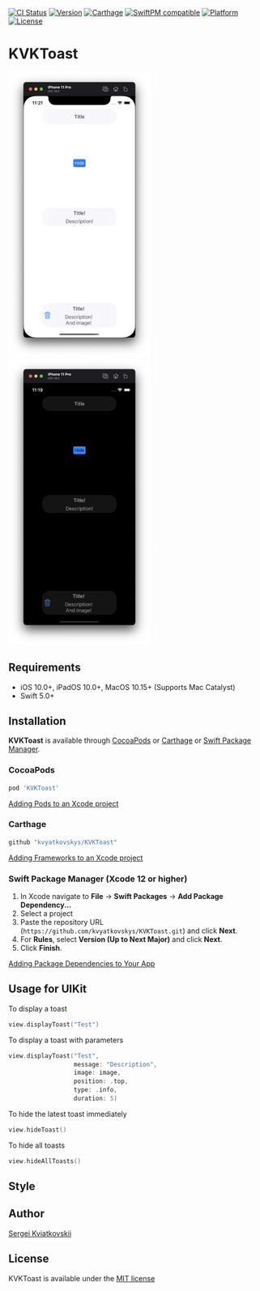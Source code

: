[![CI Status](https://img.shields.io/travis/kvyatkovskys/KVKToast.svg?style=flat)](https://travis-ci.org/kvyatkovskys/KVKToast)
[![Version](https://img.shields.io/cocoapods/v/KVKToast.svg?style=flat)](https://cocoapods.org/pods/KVKToast)
[![Carthage](https://img.shields.io/badge/Carthage-compatible-4BC51D.svg?style=fla)](https://github.com/Carthage/Carthage/)
[![SwiftPM compatible](https://img.shields.io/badge/SwiftPM-compatible-orange.svg)](https://swiftpackageindex.com/kvyatkovskys/KVKToast)
[![Platform](https://img.shields.io/cocoapods/p/KVKToast.svg?style=flat)](https://cocoapods.org/pods/KVKToast)
[![License](https://img.shields.io/cocoapods/l/KVKToast.svg?style=flat)](https://cocoapods.org/pods/KVKToast)

# KVKToast

<img src="Screenshots/phone_light.png" width="280"> <img src="Screenshots/phone_dark.png" width="280">

## Requirements

- iOS 10.0+, iPadOS 10.0+, MacOS 10.15+ (Supports Mac Catalyst)
- Swift 5.0+

## Installation

**KVKToast** is available through [CocoaPods](https://cocoapods.org) or [Carthage](https://github.com/Carthage/Carthage) or [Swift Package Manager](https://swift.org/package-manager/).

### CocoaPods
~~~bash
pod 'KVKToast'
~~~

[Adding Pods to an Xcode project](https://guides.cocoapods.org/using/using-cocoapods.html)

### Carthage
~~~bash
github "kvyatkovskys/KVKToast"
~~~

[Adding Frameworks to an Xcode project](https://github.com/Carthage/Carthage#quick-start)

### Swift Package Manager (Xcode 12 or higher)

1. In Xcode navigate to **File** → **Swift Packages** → **Add Package Dependency...**
2. Select a project
3. Paste the repository URL (`https://github.com/kvyatkovskys/KVKToast.git`) and click **Next**.
4. For **Rules**, select **Version (Up to Next Major)** and click **Next**.
5. Click **Finish**.

[Adding Package Dependencies to Your App](https://developer.apple.com/documentation/swift_packages/adding_package_dependencies_to_your_app)

## Usage for UIKit

To display a toast

```swift
view.displayToast("Test")
```

To display a toast with parameters

```swift
view.displayToast("Test", 
                  message: "Description", 
                  image: image, 
                  position: .top,
                  type: .info, 
                  duration: 5)
```

To hide the latest toast immediately

```swift
view.hideToast()
```

To hide all toasts
```swift
view.hideAllToasts()
```

## Style


## Author

[Sergei Kviatkovskii](https://github.com/kvyatkovskys)

## License

KVKToast is available under the [MIT license](https://github.com/kvyatkovskys/KVKToast/blob/master/LICENSE.md)
